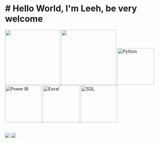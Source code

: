 # # Hello World, I'm Leeh, be very welcome

<table>
  <a href="https://github.com/Limafv">
  <img height="180em" src="https://github-readme-stats.vercel.app/api?username=leehxd&show_icons=true&theme=tokyonight&include_all_commits=true&count_private=true"/>
  <img height="180em" src="https://github-readme-stats.vercel.app/api/top-langs/?username=leehxd&layout=compact&langs_count=6&theme=tokyonight"/>
  <img src="https://upload.wikimedia.org/wikipedia/commons/c/c3/Python-logo-notext.svg" width="120" alt="Python">
  <img src="https://upload.wikimedia.org/wikipedia/commons/1/17/Power_BI_Logo.svg" width="120" alt="Power BI">
  <img src="https://upload.wikimedia.org/wikipedia/commons/0/0d/Microsoft_Excel_Logo_2013.svg" width="120" alt="Excel">
  <img src="https://upload.wikimedia.org/wikipedia/commons/8/87/Sql_data_base_with_logo.png" width="120" alt="SQL">
</table>

<div> 
  <a href = "mailto: erico.lima2005@gmail.com"><img src="https://img.shields.io/badge/-Gmail-%23333?style=for-the-badge&logo=gmail&logoColor=white" target="_blank"></a>
  <a href="https://www.linkedin.com/in/eric-lima71" target="_blank"><img src="https://img.shields.io/badge/-LinkedIn-%230077B5?style=for-the-badge&logo=linkedin&logoColor=white" target="_blank"></a> 
</div>
